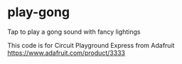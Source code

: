 # play-gong

Tap to play a gong sound with fancy lightings

This code is for Circuit Playground Express from Adafruit
https://www.adafruit.com/product/3333
